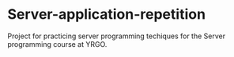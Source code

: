 # Server-application-repetition
Project for practicing server programming techiques for the Server programming course at YRGO.
